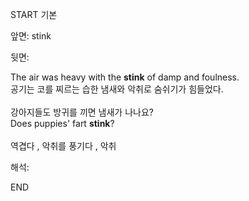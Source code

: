 START
기본

앞면:
stink


뒷면:
<div>The air was heavy with the <strong>stink</strong> of damp and foulness. </div><div><div>공기는 코를 찌르는 습한 냄새와 악취로 숨쉬기가 힘들었다.<br><br><div><div>강아지들도 방귀를 끼면 냄새가 나나요?</div></div><div><div>Does puppies' fart <strong>stink</strong>? </div></div><br>역겹다 , 악취를 풍기다 , 악취</div></div>


해석:

END